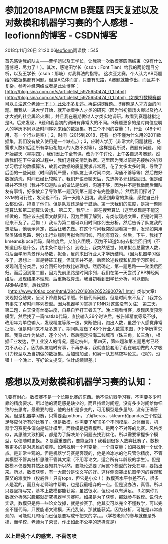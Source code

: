 
# 参加2018APMCM B赛题 四天复述以及对数模和机器学习赛的个人感想 - leofionn的博客 - CSDN博客


2018年11月26日 21:20:06[leofionn](https://me.csdn.net/qq_36142114)阅读数：545


首先感谢我的队友——曹学姐以及王学长，让我第一次数模赛圆满结束（没有什么遗憾吧，尽力了！）。其次，感谢田学长（csdn：Font Tian）给我的两份题目分析，以及王学长（csdn：那岐）对我算法的指导。
这次亚太赛，个人认为AB两题给的数据集都有问题。但是A总体而言，只要有思路，A赛题就能作出，而且并不复杂。参考神经网络或者是此处博客：[http://blog.sina.com.cn/s/articlelist_5975650474_0_1.html](http://blog.sina.com.cn/s/articlelist_5975650474_0_1.html)（如果打数模赛都可以关注这个老师一下！）此处不多复述。再讲讲B赛题。
B赛题是人才方面的问题。而我从一进大学开始，就开始着手人才类的研究（因为当初猎场火爆以及抢人才大战的社会舆论火爆），并且我在暑期做过人才类实地调研。故看到赛题就拟定是B。后来发现，B题和我当初的调研有非常大的不同。B赛题更多的是对岗位应聘人的学历不同以及时间序列来给的数据集。有三个不同的变量：1，行业（48个可用，有一个行业是空）；2，时间（2015到2018，还有一份不懂为什么用的2011数据集，我们没有放入使用是一个缺点。）；3，应聘人学历（非常大的问题就是，总需求人数和后面所有学历相加人的人数不对等）。这样是我所说，赛题有问题。
刚开始那天（星期四），我们因上午全有课，改为下午讨论，上午各自思考赛题。然后我们在下午做的过程中，我们选择先清洗数据。这里因为我以前是先接触的机器学习后学的数模算法，故我对数据的质量要求非常高，花了太多太多时间，导致了后面的一些问题（时间消耗严重，和队友上课时间冲突，沟通不够等等）然后做好数据清洗，时间已经比较晚了。我们开语音聊天后，先选择多元线性回归。但是结果并不理想（我并不知道队友的做法是如何，沟通不够，因为并不是我做而后面队友有事情，好像放弃了导致第一题我到第三题才有完整思路。）然后我们探讨了SVM的可行性，发现也不行。第一天陷入困境。我感到非常的焦躁，感觉自己什么都没做，拖累了他们。但是队友还是给于鼓励。第一天我们的进度，是第一题圈定算法和第二题算法设想。
第二天，我早上一直在搜索算法（这里发现是不能这样做的，而应该去搜索文献资料，因为后面了解到，有类似现成文章，但是时间已经来不及了。后悔！）我认为第二题可以用时间序列去分析。然后告诉了队友我的想法后，他表示肯定，然后让我先做。在这个时间我突然回看第一题，发现如果用聚类降维思路，划分出行业规则再拟合回归线，可能有奇效。然后，下午，我找了kmeans和pca代码，降维度后，又陷入困境，因为不知道如何去拟合回归线（不知道目标是什么，约束条件是什么）到晚上，我突然感觉，如果拟合总需求人数，将后面学历背景作为参数，拟合，反向求出行业人才学历结构。（因为机器学习做多了，思想上一直是特征工程，但其实并不是。后面论述数模和机器学习区别）。发现利用分类后，拟合回归的参数比较理想。然后确定，第一题思路——聚类后回归。而后回到第二题，因为先前思路是时间序列，我们在第一天尝试了BP神经网络后，发现结果不理想，后重新找算法。我当初看到田学长分析，可以借助ARIMA模型，后找资料（http://www.10tiao.com/html/284/201608/2652390079/1.html  类似文章）发现拟合结果，呈现下降趋势后平缓。怀疑代码问题，但是时间来不及了（我并么有事先了解时间序列模型。因为机器学习掌握了RNN对这些没有关注）
第三天，第二题，白天没有丝毫进度，自暴自弃打王者去了。晚上观看博客，发现灰度预测模型，然后找了一篇matlab代码，直接输入36个时许后，被告知精度等级不够，改用年为单位输入，发现精度等级一级，果断使用，跑出人数，虽然个人感觉非常扯淡。但是时间来不及多想了。期间队友做了48个行业人数需求图，9个学历需求图。我将此作为依据，逐个分析，然后圈定沿海二线城市（珠三角，长三角），根据IT业发达，手工业没人的情况，圈定杭州。
第四天，第四题和第五题思考已经力不从心了。因为队友临时有事，不再参与，我就直接套用了我在暑期做的人才吸引力模型以及当初做的数据集。后加班加点，和另一队友熬夜写论文。（是的，没错！一个晚上，写好论文提交。估计成绩很差。）
# 感想以及对数模和机器学习赛的认知：
1.要有耐心。数模赛不是一个长期比赛的东西。他不像机器学习赛，不需要多少可靠的精度要求。所以他的满足感是缺少的。而且持续时间短，没有多少时间给你细致的去思考。最重要的是，他的分析是多变的，可用模型是多量的，没有正确答案。但是机器学习赛，只需要会python，了解keras，sklearn和pandas三个库就足够应付所有的比赛了。但是数模，你需要了解10多个不同模型。总体而言，机器学习赛更多偏向是统计模型，而数模是运筹模型。是两个不对等的比赛。风格类似，其思维大致相同，都是为了解决某个问题去找到优化。所以需要掌握多个模型，以便随时更换。
2.是最重要的，要能坚持！我看到很多人放弃比赛了。数模赛更多的是对思维的培养。如何找到一个可变量，一个自变量；如果找到一个优化点。是非常主观的。但是机器学习赛是客观的，他是冷冰冰的他只管你精度，不管其模型不管其分析思维不管其文案（不用写论文，适合所有年龄段的学生）。但是数模不仅要知其然还要知其所以然，要能论述要了解这个模型的好处在哪，要指出来。所以，数模获奖，有一大部分是论文写的好。这样侧面突出机器学习的客观和获奖的难度性（权威性！只有topn，但它是小众！）数模赛水平参差不齐，很多人是混的，而且有老师暗中帮助，也是我最唾弃的一点。但是没办法，真香。所以只要坚持写完，基本上数模都能获奖，虽然很水，但也可以有满足。
3.如果你对数据分析感兴趣那就研究机器学习赛吧。如果是为了获奖，那就参与数模。说句大实话，数模只是将一些论文改掉，就是参赛了。他其实可以完全不懂数学，可以完全不懂代码，只要能语文建模，天花乱坠，那就能获奖。因为分析，可能是非常直观的，可能就几句话而已但是要写成千把来的字。。。（学校老师的参与就像是外挂，而学校、老师为了荣誉，作出如此不公平的选择真是）
### 以上是我个人的感觉，不喜勿喷

